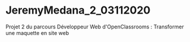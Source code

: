 # JeremyMedana_2_03112020
Projet 2 du parcours Développeur Web d'OpenClassrooms : Transformer une maquette en site web
